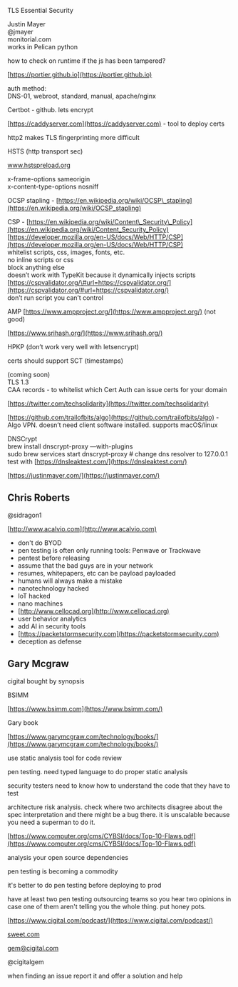 TLS Essential Security

Justin Mayer  
@jmayer  
monitorial.com  
works in Pelican python

how to check on runtime if the js has been tampered?

[https://portier.github.io](https://portier.github.io)

auth method:  
 DNS-01, webroot, standard, manual, apache/nginx

Certbot - github. lets encrypt

[https://caddyserver.com](https://caddyserver.com) - tool to deploy certs

http2 makes TLS fingerprinting more difficult

HSTS \(http transport sec\)

www.hstspreload.org

x-frame-options sameorigin  
x-content-type-options nosniff

OCSP stapling - [https://en.wikipedia.org/wiki/OCSP\_stapling](https://en.wikipedia.org/wiki/OCSP_stapling)

CSP  - [https://en.wikipedia.org/wiki/Content\_Security\_Policy](https://en.wikipedia.org/wiki/Content_Security_Policy)  
[https://developer.mozilla.org/en-US/docs/Web/HTTP/CSP](https://developer.mozilla.org/en-US/docs/Web/HTTP/CSP)  
whitelist scripts, css, images, fonts, etc.  
no inline scripts or css  
block anything else  
doesn’t work with TypeKit because it dynamically injects scripts  
[https://cspvalidator.org/\#url=https://cspvalidator.org/](https://cspvalidator.org/#url=https://cspvalidator.org/)  
don’t run script you can’t control

AMP [https://www.ampproject.org/](https://www.ampproject.org/)  \(not good\)

[https://www.srihash.org/](https://www.srihash.org/)

HPKP \(don’t work very well with letsencrypt\)

certs should support SCT \(timestamps\)

\(coming soon\)  
TLS 1.3   
CAA records - to whitelist which Cert Auth can issue certs for your domain

[https://twitter.com/techsolidarity](https://twitter.com/techsolidarity)

[https://github.com/trailofbits/algo](https://github.com/trailofbits/algo) - Algo VPN. doesn’t need client software installed. supports macOS/linux

DNSCrypt   
brew install dnscrypt-proxy —with-plugins  
sudo brew services start dnscrypt-proxy \# change dns resolver to 127.0.0.1  
test with [https://dnsleaktest.com/](https://dnsleaktest.com/)

[https://justinmayer.com/](https://justinmayer.com/)

## Chris Roberts

@sidragon1

[http://www.acalvio.com](http://www.acalvio.com)

* don't do BYOD 
* pen testing is often only running tools: Penwave or Trackwave 
* pentest before releasing
* assume that the bad guys are in your network 
* resumes, whitepapers, etc can be payload payloaded 
* humans will always make a mistake 
* nanotechnology hacked 
* IoT hacked 
* nano machines 
* [http://www.cellocad.org](http://www.cellocad.org)
* user behavior analytics 
* add AI in security tools 
* [https://packetstormsecurity.com](https://packetstormsecurity.com)
* deception as defense 



## Gary Mcgraw

cigital bought by synopsis

BSIMM

[https://www.bsimm.com](https://www.bsimm.com/)

Gary book

[https://www.garymcgraw.com/technology/books/](https://www.garymcgraw.com/technology/books/)

use static analysis tool for code review

pen testing. need typed language to do proper static analysis

security testers need to know how to understand the code that they have to test

architecture risk analysis. check where two architects disagree about the spec interpretation and there might be a bug there. it is unscalable because you need a superman to do it.

[https://www.computer.org/cms/CYBSI/docs/Top-10-Flaws.pdf](https://www.computer.org/cms/CYBSI/docs/Top-10-Flaws.pdf)

analysis your open source dependencies

pen testing is becoming a commodity

it's better to do pen testing before deploying to prod

have at least two pen testing outsourcing teams so you hear two opinions in case one of them aren't telling you the whole thing. put honey pots.

[https://www.cigital.com/podcast/](https://www.cigital.com/podcast/)

[sweet.com](http://sweet.com/)

[gem@cigital.com](mailto:gem@cigital.com)

@cigitalgem

when finding an issue report it and offer a solution and help



